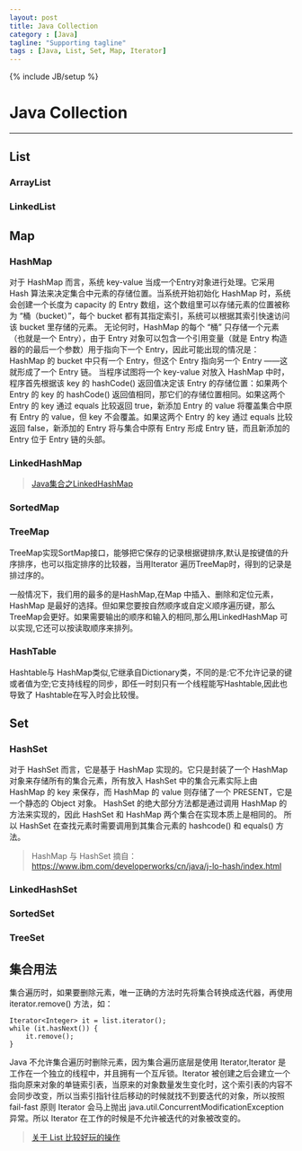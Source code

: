 ```yaml
---
layout: post
title: Java Collection
category : [Java]
tagline: "Supporting tagline"
tags : [Java, List, Set, Map, Iterator]
---
```

{% include JB/setup %}
# Java Collection
--- 

<!--break-->

## List 

### ArrayList 


### LinkedList 


## Map 
### HashMap
对于 HashMap 而言，系统 key-value 当成一个Entry对象进行处理。它采用 Hash 算法来决定集合中元素的存储位置。当系统开始初始化 HashMap 时，系统会创建一个长度为 capacity 的 Entry 数组，这个数组里可以存储元素的位置被称为 “桶（bucket）”，每个 bucket 都有其指定索引，系统可以根据其索引快速访问该 bucket 里存储的元素。
无论何时，HashMap 的每个 “桶” 只存储一个元素（也就是一个 Entry），由于 Entry 对象可以包含一个引用变量（就是 Entry 构造器的的最后一个参数）用于指向下一个 Entry，因此可能出现的情况是：HashMap 的 bucket 中只有一个 Entry，但这个 Entry 指向另一个 Entry ——这就形成了一个 Entry 链。
当程序试图将一个 key-value 对放入 HashMap 中时，程序首先根据该 key 的 hashCode() 返回值决定该 Entry 的存储位置：如果两个 Entry 的 key 的 hashCode() 返回值相同，那它们的存储位置相同。如果这两个 Entry 的 key 通过 equals 比较返回 true，新添加 Entry 的 value 将覆盖集合中原有 Entry 的 value，但 key 不会覆盖。如果这两个 Entry 的 key 通过 equals 比较返回 false，新添加的 Entry 将与集合中原有 Entry 形成 Entry 链，而且新添加的 Entry 位于 Entry 链的头部。

### LinkedHashMap 
> [Java集合之LinkedHashMap](https://www.cnblogs.com/xiaoxi/p/6170590.html) 

### SortedMap 

### TreeMap 
TreeMap实现SortMap接口，能够把它保存的记录根据键排序,默认是按键值的升序排序，也可以指定排序的比较器，当用Iterator 遍历TreeMap时，得到的记录是排过序的。

一般情况下，我们用的最多的是HashMap,在Map 中插入、删除和定位元素，HashMap 是最好的选择。但如果您要按自然顺序或自定义顺序遍历键，那么TreeMap会更好。如果需要输出的顺序和输入的相同,那么用LinkedHashMap 可以实现,它还可以按读取顺序来排列。

### HashTable 
Hashtable与 HashMap类似,它继承自Dictionary类，不同的是:它不允许记录的键或者值为空;它支持线程的同步，即任一时刻只有一个线程能写Hashtable,因此也导致了 Hashtable在写入时会比较慢。


## Set 
### HashSet
对于 HashSet 而言，它是基于 HashMap 实现的。它只是封装了一个 HashMap 对象来存储所有的集合元素，所有放入 HashSet 中的集合元素实际上由 HashMap 的 key 来保存，而 HashMap 的 value 则存储了一个 PRESENT，它是一个静态的 Object 对象。
HashSet 的绝大部分方法都是通过调用 HashMap 的方法来实现的，因此 HashSet 和 HashMap 两个集合在实现本质上是相同的。
所以 HashSet 在查找元素时需要调用到其集合元素的 hashcode() 和 equals() 方法。

> HashMap 与 HashSet 摘自：https://www.ibm.com/developerworks/cn/java/j-lo-hash/index.html

### LinkedHashSet 


### SortedSet


### TreeSet

## 集合用法

集合遍历时，如果要删除元素，唯一正确的方法时先将集合转换成迭代器，再使用iterator.remove() 方法，如：

```
Iterator<Integer> it = list.iterator();
while (it.hasNext()) {
    it.remove();
}
```

Java 不允许集合遍历时删除元素，因为集合遍历底层是使用 Iterator,Iterator 是工作在一个独立的线程中，并且拥有一个互斥锁。Iterator 被创建之后会建立一个指向原来对象的单链索引表，当原来的对象数量发生变化时，这个索引表的内容不会同步改变，所以当索引指针往后移动的时候就找不到要迭代的对象，所以按照 fail-fast 原则 Iterator 会马上抛出 java.util.ConcurrentModificationException 异常。所以 Iterator 在工作的时候是不允许被迭代的对象被改变的。

> [关于 List 比较好玩的操作](http://blog.csdn.net/ghsau/article/details/9347357)
